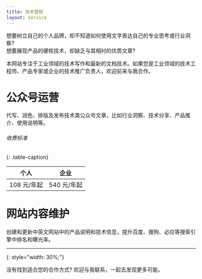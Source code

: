 ```yaml
---
title: 技术营销
layout: service
---
```


想要树立自己的个人品牌，却不知道如何使用文字表达自己的专业思考或行业洞察?  
想要展现产品的硬核技术，却缺乏与其相衬的优质文章?

本网站专注于工业领域的技术写作和最新的文档技术。如果您是工业领域的技术工程师、产品专家或企业的技术推广负责人，欢迎前来与我合作。

# 公众号运营

代写、润色、排版及发布技术类公众号文章，比如行业洞察、技术分享、产品推介、使用说明等。

###### 收费标准
{: .table-caption}

|  个人  |  企业  |
|:--:|:--:|
|  108 元/年起  |  540 元/年起  |

# 网站内容维护

创建和更新中英文网站中的产品说明和技术信息，提升百度、搜狗、必应等搜索引擎中排名和曝光率。

---
{: style="width: 30%;"}

没有找到适合您的合作方式? 欢迎与我联系，一起去发现更多可能。


